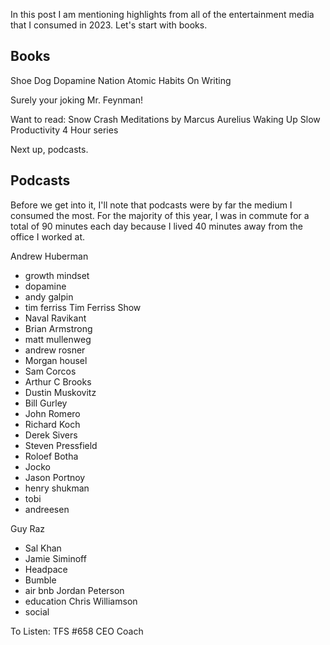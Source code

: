 In this post I am mentioning highlights from all of the entertainment media that I consumed in 2023. Let's start with books.

## Books

Shoe Dog
Dopamine Nation
Atomic Habits
On Writing

Surely your joking Mr. Feynman!

Want to read:
Snow Crash
Meditations by Marcus Aurelius
Waking Up
Slow Productivity 
4 Hour series



Next up, podcasts.

## Podcasts
Before we get into it, I'll note that podcasts were by far the medium I consumed the most. For the majority of this year, I was in commute for a total of 90 minutes each day because I lived 40 minutes away from the office I worked at. 

Andrew Huberman
 - growth mindset
 - dopamine
 - andy galpin
- tim ferriss
Tim Ferriss Show
- Naval Ravikant
- Brian Armstrong
- matt mullenweg
- andrew rosner
- Morgan housel
- Sam Corcos
- Arthur C Brooks
- Dustin Muskovitz
- Bill Gurley
- John Romero
- Richard Koch
- Derek Sivers
- Steven Pressfield
- Roloef Botha
- Jocko
- Jason Portnoy
- henry shukman
- tobi
- andreesen

Guy Raz
- Sal Khan
- Jamie Siminoff
- Headpace
- Bumble
- air bnb
Jordan Peterson
- education
Chris Williamson
- social

To Listen:
TFS #658 CEO Coach




